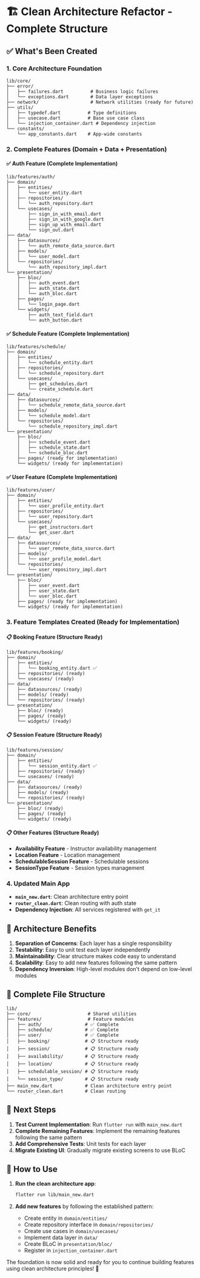 # 🏗️ Clean Architecture Refactor - Complete Structure

## ✅ **What's Been Created**

### **1. Core Architecture Foundation**
```
lib/core/
├── error/
│   ├── failures.dart          # Business logic failures
│   └── exceptions.dart        # Data layer exceptions
├── network/                   # Network utilities (ready for future)
├── utils/
│   ├── typedef.dart          # Type definitions
│   ├── usecase.dart          # Base use case class
│   └── injection_container.dart # Dependency injection
└── constants/
    └── app_constants.dart    # App-wide constants
```

### **2. Complete Features (Domain + Data + Presentation)**

#### **✅ Auth Feature** (Complete Implementation)
```
lib/features/auth/
├── domain/
│   ├── entities/
│   │   └── user_entity.dart
│   ├── repositories/
│   │   └── auth_repository.dart
│   └── usecases/
│       ├── sign_in_with_email.dart
│       ├── sign_in_with_google.dart
│       ├── sign_up_with_email.dart
│       └── sign_out.dart
├── data/
│   ├── datasources/
│   │   └── auth_remote_data_source.dart
│   ├── models/
│   │   └── user_model.dart
│   └── repositories/
│       └── auth_repository_impl.dart
└── presentation/
    ├── bloc/
    │   ├── auth_event.dart
    │   ├── auth_state.dart
    │   └── auth_bloc.dart
    ├── pages/
    │   └── login_page.dart
    └── widgets/
        ├── auth_text_field.dart
        └── auth_button.dart
```

#### **✅ Schedule Feature** (Complete Implementation)
```
lib/features/schedule/
├── domain/
│   ├── entities/
│   │   └── schedule_entity.dart
│   ├── repositories/
│   │   └── schedule_repository.dart
│   └── usecases/
│       ├── get_schedules.dart
│       └── create_schedule.dart
├── data/
│   ├── datasources/
│   │   └── schedule_remote_data_source.dart
│   ├── models/
│   │   └── schedule_model.dart
│   └── repositories/
│       └── schedule_repository_impl.dart
└── presentation/
    ├── bloc/
    │   ├── schedule_event.dart
    │   ├── schedule_state.dart
    │   └── schedule_bloc.dart
    ├── pages/ (ready for implementation)
    └── widgets/ (ready for implementation)
```

#### **✅ User Feature** (Complete Implementation)
```
lib/features/user/
├── domain/
│   ├── entities/
│   │   └── user_profile_entity.dart
│   ├── repositories/
│   │   └── user_repository.dart
│   └── usecases/
│       ├── get_instructors.dart
│       └── get_user.dart
├── data/
│   ├── datasources/
│   │   └── user_remote_data_source.dart
│   ├── models/
│   │   └── user_profile_model.dart
│   └── repositories/
│       └── user_repository_impl.dart
└── presentation/
    ├── bloc/
    │   ├── user_event.dart
    │   ├── user_state.dart
    │   └── user_bloc.dart
    ├── pages/ (ready for implementation)
    └── widgets/ (ready for implementation)
```

### **3. Feature Templates Created** (Ready for Implementation)

#### **📋 Booking Feature** (Structure Ready)
```
lib/features/booking/
├── domain/
│   ├── entities/
│   │   └── booking_entity.dart ✅
│   ├── repositories/ (ready)
│   └── usecases/ (ready)
├── data/
│   ├── datasources/ (ready)
│   ├── models/ (ready)
│   └── repositories/ (ready)
└── presentation/
    ├── bloc/ (ready)
    ├── pages/ (ready)
    └── widgets/ (ready)
```

#### **📋 Session Feature** (Structure Ready)
```
lib/features/session/
├── domain/
│   ├── entities/
│   │   └── session_entity.dart ✅
│   ├── repositories/ (ready)
│   └── usecases/ (ready)
├── data/
│   ├── datasources/ (ready)
│   ├── models/ (ready)
│   └── repositories/ (ready)
└── presentation/
    ├── bloc/ (ready)
    ├── pages/ (ready)
    └── widgets/ (ready)
```

#### **📋 Other Features** (Structure Ready)
- **Availability Feature** - Instructor availability management
- **Location Feature** - Location management
- **SchedulableSession Feature** - Schedulable sessions
- **SessionType Feature** - Session types management

### **4. Updated Main App**
- **`main_new.dart`**: Clean architecture entry point
- **`router_clean.dart`**: Clean routing with auth state
- **Dependency Injection**: All services registered with `get_it`

## 🎯 **Architecture Benefits**

1. **Separation of Concerns**: Each layer has a single responsibility
2. **Testability**: Easy to unit test each layer independently
3. **Maintainability**: Clear structure makes code easy to understand
4. **Scalability**: Easy to add new features following the same pattern
5. **Dependency Inversion**: High-level modules don't depend on low-level modules

## 📁 **Complete File Structure**
```
lib/
├── core/                     # Shared utilities
├── features/                 # Feature modules
│   ├── auth/                # ✅ Complete
│   ├── schedule/            # ✅ Complete  
│   ├── user/                # ✅ Complete
│   ├── booking/             # 📋 Structure ready
│   ├── session/             # 📋 Structure ready
│   ├── availability/        # 📋 Structure ready
│   ├── location/            # 📋 Structure ready
│   ├── schedulable_session/ # 📋 Structure ready
│   └── session_type/        # 📋 Structure ready
├── main_new.dart            # Clean architecture entry point
└── router_clean.dart        # Clean routing
```

## 🚀 **Next Steps**

1. **Test Current Implementation**: Run `flutter run` with `main_new.dart`
2. **Complete Remaining Features**: Implement the remaining features following the same pattern
3. **Add Comprehensive Tests**: Unit tests for each layer
4. **Migrate Existing UI**: Gradually migrate existing screens to use BLoC

## 🔧 **How to Use**

1. **Run the clean architecture app**:
   ```bash
   flutter run lib/main_new.dart
   ```

2. **Add new features** by following the established pattern:
   - Create entity in `domain/entities/`
   - Create repository interface in `domain/repositories/`
   - Create use cases in `domain/usecases/`
   - Implement data layer in `data/`
   - Create BLoC in `presentation/bloc/`
   - Register in `injection_container.dart`

The foundation is now solid and ready for you to continue building features using clean architecture principles! 🎯
